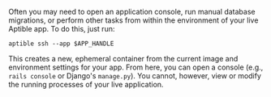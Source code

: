 Often you may need to open an application console, run manual database migrations, or perform other tasks from within the environment of your live Aptible app. To do this, just run:

    aptible ssh --app $APP_HANDLE

This creates a new, ephemeral container from the current image and environment settings for your app. From here, you can open a console (e.g., `rails console` or Django's `manage.py`). You cannot, however, view or modify the running processes of your live application.
